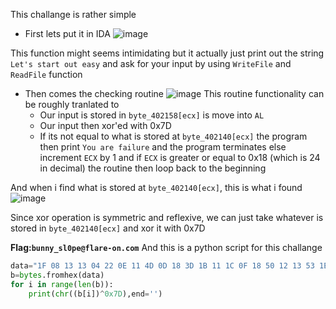This challange is rather simple
- First lets put it in IDA
![image](https://github.com/neziRzz/CTF_Writeups/assets/126742756/fe3505cc-de77-484b-84f2-7cfcd0f481ac)


This function might seems intimidating but it actually just print out the string `Let's start out easy` and ask for your input by using `WriteFile` and `ReadFile` function

- Then comes the checking routine
![image](https://github.com/neziRzz/CTF_Writeups/assets/126742756/d7b87237-8340-4785-8ad8-d92c52069c0c)
This routine functionality can be roughly tranlated to
  - Our input is stored in `byte_402158[ecx]` is move into `AL`
  - Our input then xor'ed with 0x7D
  - If its not equal to what is stored at `byte_402140[ecx]` the program then print `You are failure` and the program terminates else increment `ECX`
  by 1 and if `ECX` is greater or equal to 0x18 (which is 24 in decimal) the routine then loop back to the beginning

 And when i find what is stored at `byte_402140[ecx]`, this is what i found
 ![image](https://github.com/neziRzz/CTF_Writeups/assets/126742756/def902b2-a2ea-47c4-849b-23ac30e2e7de)
 
 Since xor operation is symmetric and reflexive, we can just take whatever is stored in `byte_402140[ecx]` 
 and xor it with 0x7D

**Flag:`bunny_sl0pe@flare-on.com`**
And this is a python script for this challange
```python
data="1F 08 13 13 04 22 0E 11 4D 0D 18 3D 1B 11 1C 0F 18 50 12 13 53 1E 12 10" 
b=bytes.fromhex(data)
for i in range(len(b)):
    print(chr((b[i])^0x7D),end='')
```
